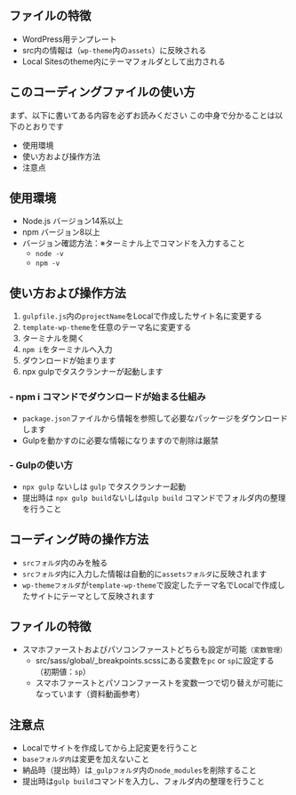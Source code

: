 ## ファイルの特徴
- WordPress用テンプレート
- src内の情報は（`wp-theme`内の`assets`）に反映される
- Local Sitesのtheme内にテーマフォルダとして出力される

## このコーディングファイルの使い方
まず、以下に書いてある内容を必ずお読みください
この中身で分かることは以下のとおりです

- 使用環境
- 使い方および操作方法
- 注意点
## 使用環境
- Node.js バージョン14系以上
- npm バージョン8以上
- バージョン確認方法：※ターミナル上でコマンドを入力すること
  - `node -v`
  - `npm -v`
## 使い方および操作方法
1. `gulpfile.js`内の`projectName`をLocalで作成したサイト名に変更する
2. `template-wp-theme`を任意のテーマ名に変更する
3. ターミナルを開く
4. `npm i`をターミナルへ入力
5. ダウンロードが始まります
6. npx gulpでタスクランナーが起動します
### - npm i コマンドでダウンロードが始まる仕組み
- `package.json`ファイルから情報を参照して必要なパッケージをダウンロードします
- Gulpを動かすのに必要な情報になりますので削除は厳禁

### - Gulpの使い方
- `npx gulp` ないしは `gulp` でタスクランナー起動
- 提出時は `npx gulp build`ないしは`gulp build` コマンドでフォルダ内の整理を行うこと

## コーディング時の操作方法
- `srcフォルダ`内のみを触る
- `srcフォルダ`内に入力した情報は自動的に`assetsフォルダ`に反映されます
- `wp-themeフォルダ`が`template-wp-theme`で設定したテーマ名でLocalで作成したサイトにテーマとして反映されます

## ファイルの特徴
- スマホファーストおよびパソコンファーストどちらも設定が可能`（変数管理）`
  - src/sass/global/_breakpoints.scssにある変数を`pc` or `sp`に設定する（初期値：`sp`）
  - スマホファーストとパソコンファーストを変数一つで切り替えが可能になっています（資料動画参考）

## 注意点
- Localでサイトを作成してから上記変更を行うこと
- `baseフォルダ内`は変更を加えないこと
- 納品時（提出時）は`_gulpフォルダ`内の`node_modules`を削除すること
- 提出時は`gulp build`コマンドを入力し、フォルダ内の整理を行うこと